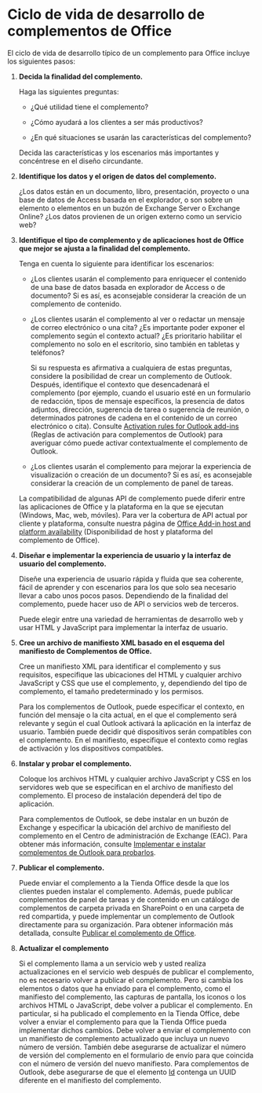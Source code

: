 
# <a name="office-add-ins-development-lifecycle"></a>Ciclo de vida de desarrollo de complementos de Office


El ciclo de vida de desarrollo típico de un complemento para Office incluye los siguientes pasos:


1.  **Decida la finalidad del complemento.**
    
    Haga las siguientes preguntas:
    
      - ¿Qué utilidad tiene el complemento? 
    
      - ¿Cómo ayudará a los clientes a ser más productivos?
    
      - ¿En qué situaciones se usarán las características del complemento?
    

    Decida las características y los escenarios más importantes y concéntrese en el diseño circundante. 
    
2.  **Identifique los datos y el origen de datos del complemento.**
    
    ¿Los datos están en un documento, libro, presentación, proyecto o una base de datos de Access basada en el explorador, o son sobre un elemento o elementos en un buzón de Exchange Server o Exchange Online? ¿Los datos provienen de un origen externo como un servicio web?
    
3.  **Identifique el tipo de complemento y de aplicaciones host de Office que mejor se ajusta a la finalidad del complemento.**
    
    Tenga en cuenta lo siguiente para identificar los escenarios:
    
    - ¿Los clientes usarán el complemento para enriquecer el contenido de una base de datos basada en explorador de Access o de documento? Si es así, es aconsejable considerar la creación de un complemento de contenido. 
    
    - ¿Los clientes usarán el complemento al ver o redactar un mensaje de correo electrónico o una cita? ¿Es importante poder exponer el complemento según el contexto actual? ¿Es prioritario habilitar el complemento no solo en el escritorio, sino también en tabletas y teléfonos?
    
        Si su respuesta es afirmativa a cualquiera de estas preguntas, considere la posibilidad de crear un complemento de Outlook. Después, identifique el contexto que desencadenará el complemento (por ejemplo, cuando el usuario esté en un formulario de redacción, tipos de mensaje específicos, la presencia de datos adjuntos, dirección, sugerencia de tarea o sugerencia de reunión, o determinados patrones de cadena en el contenido de un correo electrónico o cita). Consulte [Activation rules for Outlook add-ins](../outlook/manifests/activation-rules.md) (Reglas de activación para complementos de Outlook) para averiguar cómo puede activar contextualmente el complemento de Outlook.
    
    - ¿Los clientes usarán el complemento para mejorar la experiencia de visualización o creación de un documento? Si es así, es aconsejable considerar la creación de un complemento de panel de tareas. 

    La compatibilidad de algunas API de complemento puede diferir entre las aplicaciones de Office y la plataforma en la que se ejecutan (Windows, Mac, web, móviles). Para ver la cobertura de API actual por cliente y plataforma, consulte nuestra página de [Office Add-in host and platform availability](https://dev.office.com/add-in-availability) (Disponibilidad de host y plataforma del complemento de Office).  
    
4.  **Diseñar e implementar la experiencia de usuario y la interfaz de usuario del complemento.**
    
    Diseñe una experiencia de usuario rápida y fluida que sea coherente, fácil de aprender y con escenarios para los que solo sea necesario llevar a cabo unos pocos pasos. Dependiendo de la finalidad del complemento, puede hacer uso de API o servicios web de terceros.
    
    Puede elegir entre una variedad de herramientas de desarrollo web y usar HTML y JavaScript para implementar la interfaz de usuario.
    
5.  **Cree un archivo de manifiesto XML basado en el esquema del manifiesto de Complementos de Office.**
    
    Cree un manifiesto XML para identificar el complemento y sus requisitos, especifique las ubicaciones del HTML y cualquier archivo JavaScript y CSS que use el complemento, y, dependiendo del tipo de complemento, el tamaño predeterminado y los permisos.
    
    Para los complementos de Outlook, puede especificar el contexto, en función del mensaje o la cita actual, en el que el complemento será relevante y según el cual Outlook activará la aplicación en la interfaz de usuario. También puede decidir qué dispositivos serán compatibles con el complemento. En el manifiesto, especifique el contexto como reglas de activación y los dispositivos compatibles.
    
6.  **Instalar y probar el complemento.**
    
    Coloque los archivos HTML y cualquier archivo JavaScript y CSS en los servidores web que se especifican en el archivo de manifiesto del complemento. El proceso de instalación dependerá del tipo de aplicación.
    
    Para complementos de Outlook, se debe instalar en un buzón de Exchange y especificar la ubicación del archivo de manifiesto del complemento en el Centro de administración de Exchange (EAC). Para obtener más información, consulte [Implementar e instalar complementos de Outlook para probarlos](../outlook/testing-and-tips.md).
    
7.  **Publicar el complemento.**
    
    Puede enviar el complemento a la Tienda Office desde la que los clientes pueden instalar el complemento. Además, puede publicar complementos de panel de tareas y de contenido en un catálogo de complementos de carpeta privada en SharePoint o en una carpeta de red compartida, y puede implementar un complemento de Outlook directamente para su organización. Para obtener información más detallada, consulte [Publicar el complemento de Office](../publish/publish.md).
    
8.  **Actualizar el complemento**
    
    Si el complemento llama a un servicio web y usted realiza actualizaciones en el servicio web después de publicar el complemento, no es necesario volver a publicar el complemento. Pero si cambia los elementos o datos que ha enviado para el complemento, como el manifiesto del complemento, las capturas de pantalla, los iconos o los archivos HTML o JavaScript, debe volver a publicar el complemento. En particular, si ha publicado el complemento en la Tienda Office, debe volver a enviar el complemento para que la Tienda Office pueda implementar dichos cambios. Debe volver a enviar el complemento con un manifiesto de complemento actualizado que incluya un nuevo número de versión. También debe asegurarse de actualizar el número de versión del complemento en el formulario de envío para que coincida con el número de versión del nuevo manifiesto. Para complementos de Outlook, debe asegurarse de que el elemento [Id](../../reference/manifest/id.md) contenga un UUID diferente en el manifiesto del complemento.
    
